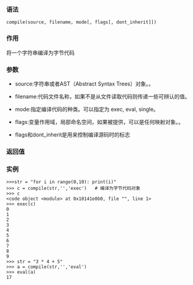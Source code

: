 ### 语法

```
compile(source, filename, mode[, flags[, dont_inherit]])
```

### 作用

将一个字符串编译为字节代码

### 参数

* source:字符串或者AST（Abstract Syntax Trees）对象。。

* filename:代码文件名称，如果不是从文件读取代码则传递一些可辨认的值。

* mode:指定编译代码的种类。可以指定为 exec, eval, single。
* flags:变量作用域，局部命名空间，如果被提供，可以是任何映射对象。。
* flags和dont\_inherit是用来控制编译源码时的标志

### 返回值

### 实例

```
>>>str = "for i in range(0,10): print(i)" 
>>> c = compile(str,'','exec')   # 编译为字节代码对象 
>>> c
<code object <module> at 0x10141e0b0, file "", line 1>
>>> exec(c)
0
1
2
3
4
5
6
7
8
9
>>> str = "3 * 4 + 5"
>>> a = compile(str,'','eval')
>>> eval(a)
17
```




